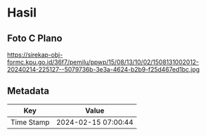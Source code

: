 # Hasil

## Foto C Plano

https://sirekap-obj-formc.kpu.go.id/36f7/pemilu/ppwp/15/08/13/10/02/1508131002012-20240214-225127--5079736b-3e3a-4624-b2b9-f25d467ed1bc.jpg


## Metadata

| Key        | Value               |
| ---------- | ------------------- |
| Time Stamp | 2024-02-15 07:00:44 |



